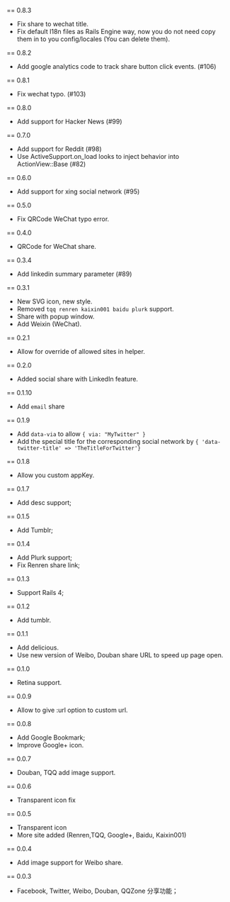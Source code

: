 == 0.8.3

* Fix share to wechat title.
* Fix default I18n files as Rails Engine way, now you do not need copy them in to you config/locales (You can delete them).

== 0.8.2

* Add google analytics code to track share button click events. (#106)

== 0.8.1

* Fix wechat typo. (#103)

== 0.8.0

* Add support for Hacker News (#99)

== 0.7.0

* Add support for Reddit (#98)
* Use ActiveSupport.on_load looks to inject behavior into ActionView::Base (#82)

== 0.6.0

* Add support for xing social network (#95)

== 0.5.0

* Fix QRCode WeChat typo error.

== 0.4.0

* QRCode for WeChat share.

== 0.3.4

* Add linkedin summary parameter (#89)

== 0.3.1

* New SVG icon, new style.
* Removed `tqq renren kaixin001 baidu plurk` support.
* Share with popup window.
* Add Weixin (WeChat).

== 0.2.1

* Allow for override of allowed sites in helper.

== 0.2.0

* Added social share with LinkedIn feature.

== 0.1.10

* Add `email` share

== 0.1.9

* Add `data-via` to allow `{ via: "MyTwitter" }`
* Add the special title for the corresponding social network by `{ 'data-twitter-title' => 'TheTitleForTwitter'}`

== 0.1.8

* Allow you custom appKey.

== 0.1.7

* Add desc support;

== 0.1.5

* Add Tumblr;

== 0.1.4

* Add Plurk support;
* Fix Renren share link;

== 0.1.3

* Support Rails 4;

== 0.1.2

* Add tumblr.

== 0.1.1

* Add delicious.
* Use new version of Weibo, Douban share URL to speed up page open.

== 0.1.0

* Retina support.

== 0.0.9

* Allow to give :url option to custom url.

== 0.0.8

* Add Google Bookmark;
* Improve Google+ icon.

== 0.0.7

* Douban, TQQ add image support.

== 0.0.6

* Transparent icon fix

== 0.0.5

* Transparent icon
* More site added (Renren,TQQ, Google+, Baidu, Kaixin001)

== 0.0.4

* Add image support for Weibo share.

== 0.0.3

* Facebook, Twitter, Weibo, Douban, QQZone 分享功能；
